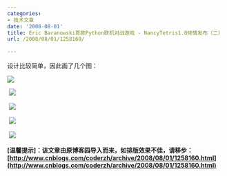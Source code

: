 ```yaml
---
categories:
- 技术文章
date: '2008-08-01'
title: Eric Baranowski首款Python联机对战游戏 - NancyTetris1.0倾情发布（二）
url: /2008/08/01/1258160/

---
```



设计比较简单，因此画了几个图：

![](http://images.cnblogs.com/cnblogs_com/coderzh/tetris/FileInfo.jpg)

&nbsp;![](http://images.cnblogs.com/cnblogs_com/coderzh/tetris/grids.JPG)&nbsp;

&nbsp;![](http://images.cnblogs.com/cnblogs_com/coderzh/tetris/CleanGridsComment.JPG)&nbsp;

&nbsp;![](http://images.cnblogs.com/cnblogs_com/coderzh/tetris/ShapeBase.jpg)

&nbsp;![](http://images.cnblogs.com/cnblogs_com/coderzh/tetris/Network.jpg)&nbsp;

**[温馨提示]：该文章由原博客园导入而来，如排版效果不佳，请移步：[http://www.cnblogs.com/coderzh/archive/2008/08/01/1258160.html](http://www.cnblogs.com/coderzh/archive/2008/08/01/1258160.html)**